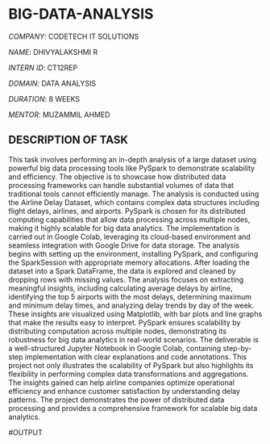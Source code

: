 # BIG-DATA-ANALYSIS

*COMPANY*: CODETECH IT SOLUTIONS

*NAME*: DHIVYALAKSHMI R

*INTERN ID*: CT12REP

*DOMAIN*: DATA ANALYSIS

*DURATION*: 8 WEEKS

*MENTOR*: MUZAMMIL AHMED

## DESCRIPTION OF TASK 

This task involves performing an in-depth analysis of a large dataset using powerful big data processing tools like PySpark to demonstrate scalability and efficiency. The objective is to showcase how distributed data processing frameworks can handle substantial volumes of data that traditional tools cannot efficiently manage. The analysis is conducted using the Airline Delay Dataset, which contains complex data structures including flight delays, airlines, and airports. PySpark is chosen for its distributed computing capabilities that allow data processing across multiple nodes, making it highly scalable for big data analytics. The implementation is carried out in Google Colab, leveraging its cloud-based environment and seamless integration with Google Drive for data storage. The analysis begins with setting up the environment, installing PySpark, and configuring the SparkSession with appropriate memory allocations. After loading the dataset into a Spark DataFrame, the data is explored and cleaned by dropping rows with missing values. The analysis focuses on extracting meaningful insights, including calculating average delays by airline, identifying the top 5 airports with the most delays, determining maximum and minimum delay times, and analyzing delay trends by day of the week. These insights are visualized using Matplotlib, with bar plots and line graphs that make the results easy to interpret. PySpark ensures scalability by distributing computation across multiple nodes, demonstrating its robustness for big data analytics in real-world scenarios. The deliverable is a well-structured Jupyter Notebook in Google Colab, containing step-by-step implementation with clear explanations and code annotations. This project not only illustrates the scalability of PySpark but also highlights its flexibility in performing complex data transformations and aggregations. The insights gained can help airline companies optimize operational efficiency and enhance customer satisfaction by understanding delay patterns. The project demonstrates the power of distributed data processing and provides a comprehensive framework for scalable big data analytics.

#OUTPUT


